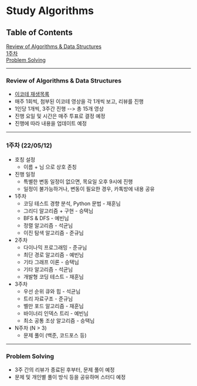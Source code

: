 # Study Algorithms
## Table of Contents
[Review of Algorithms & Data Structures](#review-of-algorithms--data-structures)   
[1주차](#1주차-220512)  
[Problem Solving](#problem-solving)  

---
### Review of Algorithms & Data Structures
- [이코테 재생목록](https://www.youtube.com/watch?v=m-9pAwq1o3w&list=PLRx0vPvlEmdAghTr5mXQxGpHjWqSz0dgC)
- 매주 1회씩, 첨부된 이코테 영상을 각 1개씩 보고, 리뷰를 진행
- 1인당 1개씩, 3주간 진행 --> 총 15개 영상
- 진행 요일 및 시간은 매주 투표로 결정 예정
- 진행에 따라 내용을 업데이트 예정
---
### 1주차 (22/05/12)
- 호칭 설정
    - 이름 + 님 으로 상호 존칭  
- 진행 일정
    - 특별한 변동 일정이 없으면, 목요일 오후 9시에 진행
    - 일정이 불가능하거나, 변동이 필요한 경우, 카톡방에 내용 공유
- 1주차
    - 코딩 테스트 경향 분석, Python 문법 -  재훈님
    - 그리디 알고리즘 + 구현 -  승택님
    - BFS & DFS -  예빈님
    - 정렬 알고리즘 -  석균님
    - 이진 탐색 알고리즘 -  준규님
- 2주차  
    - 다이나믹 프로그래밍 - 준규님
    - 최단 경로 알고리즘 -  예빈님
    - 기타 그래프 이론 -  승택님
    - 기타 알고리즘 -  석균님
    - 개발형 코딩 테스트 -  재훈님
- 3주차
    - 우선 순위 큐와 힙 - 석균님
    - 트리 자료구조 - 준규님
    - 벨만 포드 알고리즘 - 재훈님
    - 바이너리 인덱스 트리 - 예빈님
    - 최소 공통 조상 알고리즘 - 승택님
- N주차 (N > 3)
    - 문제 풀이 (백준, 코드포스 등)
---
### Problem Solving
- 3주 간의 리뷰가 종료된 후부터, 문제 풀이 예정
- 문제 및 개인별 풀이 방식 등을 공유하며 스터디 예정